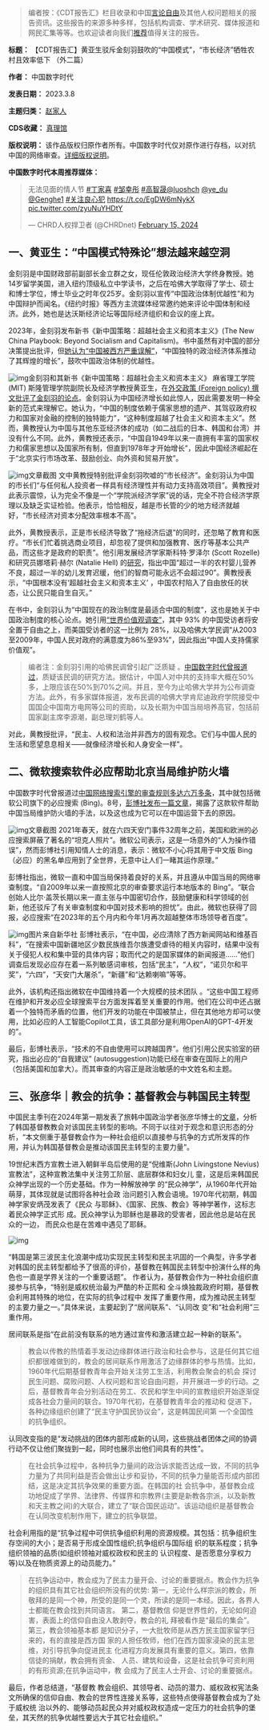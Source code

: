 



> 
> 编者按：《CDT报告汇》栏目收录和中国[言论自由](https://chinadigitaltimes.net/space/言论自由)及其他人权问题相关的报告资讯。这些报告的来源多种多样，包括机构调查、学术研究、媒体报道和网民汇集等等。也欢迎读者向我们[推荐](https://chinadigitaltimes.net/chinese/telegrambot)值得关注的报告。
> 
> 
> 




**标题：** 【CDT报告汇】黄亚生驳斥金刻羽鼓吹的“中国模式”，“市长经济”牺牲农村且效率低下 （外二篇）  

**作者：** 中国数字时代  

**发表日期：** 2023.3.8  

**主题归类：** [赵家人](https://chinadigitaltimes.net/space/赵家人)  

**CDS收藏：** [真理馆](https://chinadigitaltimes.net/space/%E7%9C%9F%E7%90%86%E9%A6%86)  

**版权说明：** 该作品版权归原作者所有。中国数字时代仅对原作进行存档，以对抗中国的网络审查。[详细版权说明](https://chinadigitaltimes.net/chinese/copyright)。


**中国数字时代本周推荐媒体：** 



> 
> 无法见面的情人节 [#丁家喜](https://twitter.com/hashtag/%E4%B8%81%E5%AE%B6%E5%96%9C?src=hash&ref_src=twsrc%5Etfw) [#邹幸彤](https://twitter.com/hashtag/%E9%82%B9%E5%B9%B8%E5%BD%A4?src=hash&ref_src=twsrc%5Etfw) [#高智晟](https://twitter.com/hashtag/%E9%AB%98%E6%99%BA%E6%99%9F?src=hash&ref_src=twsrc%5Etfw)[@luoshch](https://twitter.com/luoshch?ref_src=twsrc%5Etfw) [@ye\_du](https://twitter.com/ye_du?ref_src=twsrc%5Etfw) [@Genghe1](https://twitter.com/Genghe1?ref_src=twsrc%5Etfw) [#关注良心犯](https://twitter.com/hashtag/%E5%85%B3%E6%B3%A8%E8%89%AF%E5%BF%83%E7%8A%AF?src=hash&ref_src=twsrc%5Etfw) <https://t.co/EgDW6mNykX> [pic.twitter.com/zyuNuYHDtY](https://t.co/zyuNuYHDtY)
> 
> 
> — CHRD人权捍卫者 (@CHRDnet) [February 15, 2024](https://twitter.com/CHRDnet/status/1757917808728625645?ref_src=twsrc%5Etfw)
> 
> 



一、黄亚生：“中国模式特殊论”想法越来越空洞
----------------------


金刻羽是中国财政部前副部长金立群之女，现任伦敦政治经济大学终身教授。她14岁留学美国，进入纽约顶级私立中学读书，之后在哈佛大学取得了学士、硕士和博士学位，博士毕业之时年仅25岁。金刻羽以宣传“中国政治体制优越性”和为中国辩护而闻名。《纽约时报》等西方主流媒体经常邀约她来评论中国体制和经济。此外，她也是达沃斯经济论坛等国际经济组织和会议的座上宾。


2023年，金刻羽发布新书《新中国策略：超越社会主义和资本主义》(The New China Playbook: Beyond Socialism and Capitalism)。书中虽然有对中国的部分决策提出批评，但[她认为“中国被西方严重误解”](https://cn.nytimes.com/world/20230927/china-us-tensions-keyu-jin-interview/)，“中国独特的政治经济体系推动了其辉煌的增长”，鼓吹中国政治体制的优越性。


![img](https://chinadigitaltimes.net/chinese/files/2024/03/post-705704-65ec5cf46ee26.)金刻羽和其新书《新中国策略：超越社会主义和资本主义》
麻省理工学院 (MIT) 斯隆管理学院副院长及经济学教授黄亚生，在[外交政策 (Foreign policy) 撰文批评了金刻羽的论点](https://foreignpolicy.com/2024/03/02/china-economy-keyu-jin-new-china-playbook-growth-gdp-xi-jinping/#cookie_message_anchor)。金刻羽认为中国经济增长如此惊人，因此需要发明一种全新的范式来理解它。她认为，“中国的制度依赖于儒家思想的遗产、其驾驭政府权力和国家对金融的控制的独特能力”，“这种制度超越了社会主义和资本主义”。然而，黄教授认为中国与其他东亚经济体的成功（如二战后的日本、韩国和台湾）并没有什么不同。此外，黄教授还表示，“中国自1949年以来一直拥有丰富的国家权力和儒家思想以及国家所有制，但直到1978年才开始增长”，因此中国经济崛起在于“北京实行市场改革、鼓励创业、向外资和贸易开放”。


![img](https://chinadigitaltimes.net/chinese/files/2024/03/Keyu-Jins-New-China-Playbook-Review_-Chinas-Economy-Is-Not-Except_-foreignpolicy.com_.png)文章截图
文中黄教授特别批评金刻羽吹嘘的“市长经济”。金刻羽认为中国的市长们“与任何私人投资者一样具有经济理性并有动力支持高效项目”。黄教授对此表示震惊，认为完全不像是一个“学院派经济学家”说的话，完全不符合经济学原理以及缺乏实证检验。他表示，恰恰相反，越是市长管的少的地方经济就越好，“市长经济对资本分配效率根本不高”。


此外，黄教授表示，正是市长经济导致了“拖经济后退”的同时，还忽略了教育和医疗。“市长们忙着挑选商业项目，却忽视了提供和加强教育、医疗等基本公共产品，而这些才是政府的职责”。他引用发展经济学家斯科特·罗泽尔 (Scott Rozelle) 和研究员娜塔莉·赫尔 (Natalie Hell) 的[研究](https://www.science.org/content/article/one-three-chinese-children-faces-education-apocalypse-ambitious-experiment-hopes-save)，指出中国“超过一半的农村婴儿营养不良，超过一半的幼儿发育迟缓，他们的智商可能永远不会超过90”。黄教授表示，“中国根本没有‘超越社会主义和资本主义’ ，中国农村陷入了自由放任的状态，让公民只能自生自灭。”


在书中，金刻羽认为“中国现在的政治制度是最适合中国的制度”，这也是她关于中国政治制度的核心论点。她引用[“世界价值观调查”](https://www.worldvaluessurvey.org/wvs.jsp)，其中 93% 的中国受访者将安全置于自由之上，而美国受访者的这一比例为 28%，以及哈佛大学民调“从2003至2009年，中国人民对政府的满意度为86%至93%”，因此指出“中国人支持儒家价值观”。



> 
> 编者注：金刻羽引用的哈佛民调曾引起广泛质疑 。[中国数字时代曾报道过](https://chinadigitaltimes.net/chinese/704286.html)，质疑该民调的研究方法。据估计，中国人对中共的支持率大概在50%多，上限应该在50%到70%之间。并且，至今为止哈佛大学并为公布调查方法。此外，有多家媒体报道，发布民调的哈佛大学肯尼迪政府学院接受中国国企中国南方电网等公司的资助，以及长期为中国当局培养高官，包括前国家副主席李源潮，副总理刘鹤等人。
> 
> 
> 


对此，黄教授批评，“民主、人权和法治并非西方的固有观念。它们与中国人民的生活和愿望息息相关——就像经济增长和人身安全一样”。


二、微软搜索软件必应帮助北京当局维护防火墙
---------------------


中国数字时代曾报道过[中国网络搜索引擎的审查规则多达六万多条](https://chinadigitaltimes.net/chinese/695364.html)，其中就包括微软公司旗下的必应搜索 (Bing)。8号，[彭博社发布一篇文章](https://www.bloomberg.com/news/features/2024-03-07/microsoft-s-bing-helps-maintain-china-s-great-firewall)，揭露了这款软件帮助中国当局维护防火墙的手法，以及这也成为它可以在中国运营下去的原因。


![img](https://chinadigitaltimes.net/chinese/files/2024/03/Microsofts-Bing-Helps-Maintain-Chinas-Great-Firewall-Bloomberg_-www.bloomberg.com_.png)文章截图
2021年春天，就在六四天安门事件32周年之前，美国和欧洲的必应搜索屏蔽了著名的“坦克人照片”。微软公司表示，这是一场意外的“人为操作错误”，然而彭博社引用知情人士的消息，表示：微软不小心将其用于中文版 Bing（必应）的黑名单应用到了全世界，无意中让人们一睹其运作原理。”


彭博社指出，微软一直和中国当局保持着良好的关系，并且遵从中国当局的网络审查制度。“自2009年以来一直按照北京的审查要求运行本地版本的 Bing”。“联合创始人比尔·盖茨长期以来一直主张与中国密切合作，鼓励健康和科学领域的创新，他还驳斥了有关审查制度和中国对技术影响的担忧”。由此，微软也获得了回报，必应搜索“在2023年的五个月内和今年1月再次超越整体市场领导者百度”。


![img](https://chinadigitaltimes.net/chinese/files/2024/03/post-705704-65ec5e7eebc9d.)图片来自新华社
彭博社表示，“在中国，必应清除了西方新闻网站和维基百科”，“在搜索中国新疆地区少数民族维吾尔族遭受虐待的相关内容时，结果中没有关于侵犯人权和集中营的具体内容；取而代之的是国家媒体的新闻报道……”他们调查后发现必应存在着一系列敏感词审核，包括“民主”，“人权”，“诺贝尔和平奖”，“六四”，“天安门大屠杀”，“新疆”和“达赖喇嘛”等等。


此外，该机构还指出微软在中国维持着一个大规模的技术团队 。“这些中国工程师在维护和开发必应全球搜索平台方面发挥着至关重要的作用。他们在公司中还占据着一个独特而矛盾的位置，他们开发的功能在中国被禁止，但在其他地方却可以使用，比如必应的人工智能Copilot工具，该工具部分是利用OpenAI的GPT-4开发的”。


最后，彭博社表示，“技术的不自由使用可以跨越国界”。他们引用公民实验室的研究，指出必应的“自我建议” (autosuggestion)功能已经在审查在国际上的用户（包括美国和加拿大）。而其审查的内容正是政治敏感的中文姓名和主题。


三、张彦华｜教会的抗争：基督教会与韩国民主转型
-----------------------


中国民主季刊在2024年第一期发表了旅韩中国政治学者张彦华博士的[文章](https://chinademocrats.org/?p=2779)，分析了韩国基督教教会对该国民主转型的影响。不同于以往对于观念和意识形态的分析，“本文侧重于基督教会作为一种社会组织以直接参与抗争的方式所发挥的作用，并认为韩国基督教会是推动该国民主转型的主要力量”。


19世纪末西方宣教士进入朝鲜半岛后使用的是“倪维斯(John Livingstone Nevius)宣教法”，这种宣教法集中关注劳工阶层、底层群体和妇女儿 童，这是后来韩国民众神学出现的一个历史基础。作为一种解放神学 的“民众神学”，从1960年代开始萌芽，其体现就是试图将各种社会政 治问题引入教会语境。1970年代初期，韩国神学家安炳茂发表了《民众 与耶稣》、《国家、民族、教会》等神学著作，这标志着民众神学正式形 成。民众神学认为耶稣也是暴政的受害者，因此他总是站在民众的一边， 而民众也是在苦难中遇见了耶稣。


![img](https://chinadigitaltimes.net/chinese/files/2024/03/中国民主季刊2024年第一季-130-143.jpg)


“韩国是第三波民主化浪潮中成功实现民主转型和民主巩固的一个典型，许多学者对韩国的民主转型都给予了很高的评价，基督教在韩国民主转型中扮演什么样的角色也一直是学界关注的一个重要话题”。 作者认为，基督教会作为一种社会组织直接参与抗争，“特别是威权统治最为严酷的朴正熙和 全斗焕独裁政府时期，基督教会利用其特殊的地位，在实际的抗争过程中 发挥了重要作用，成为推动民主转型的主要力量之一。”具体来说，主要起到了“居间联系”、“认同改 变”和“社会利用”三重作用。


居间联系是指“在此前没有联系的地方通过宣传和激活建立起一种新的联系”。



> 
> 教会以传教的热情着手发动边缘群体进行政治和社会参与，这是任何其它组织都很难做到的，教会的居间联系作用激活了边缘群体的参与热情。比如，1960年代后期基督教青年会开始关注劳工生活，利用教会聚会的机会 探讨民生问题、腐败问题、人权问题和言论自由问题，并开展进一步的行动。之后，基督教青年会分别活动在劳工、农民和学生中间的宣教组织开始逐渐促成各社会力量间的联合。1970年代初，在基督教青年会的推动和 促进下，各种边缘组织创建了“民主守护国民协议会”，这是韩国民间第 一个全国性的抗争组织。 
> 
> 
> 


认同改变指的是“发动挑战的团体内部形成新的认同，这些挑战者团体之间的协调行动不仅让他们聚拢到一起，同时也展示出他们间具有的共性”。



> 
> 在社会抗争过程中，各种抗争力量间的政治诉求能否达成一致，不同的抗争力量为了共同利益是否会做出让步和妥协，不同的抗争力量能否形成内部团结，这是决定其抗争效果的重要方面。在韩国的社 会抗争中，基督教会成功地促成了学界、法律界、传媒界和宗教界(主要是新教各宗派，以及新教和天主教之间)的大联合，建立了“联合国民运动”。该运动组织是基督教会在认同改变机制作用下，建立的抗争联盟。
> 
> 
> 


社会利用指的是“抗争过程中可供抗争组织利用的资源规模。其包括：抗争组织生存空间的大小；是否易于形成全国性组织;抗争组织与国际组 织的联系程度；抗争组织领袖的品质(如组织领袖对威权政权和民主的 认识程度、是否愿意分享权力等)以及在物质资源上的动员能力。”



> 
> 在抗争运动中，教会成为了民主力量开会、讨论的重要据点。教会作为抗争 的组织具有其它社会组织所没有的优势: 第一，无论什么样宗派的教会，所 敬拜的是同一个神，所受的是同一个灵，所读的是同一本经。因此，各界人 士都能在教会找到共同语言。 第二，基督教信 仰是世界性的，无论如何迫害，表面上的信仰自由没人敢剥夺，教会的礼 拜被看作是“最后的集会”。 第三，教会领袖基本都 是知识分子，一大批牧师是从西方民主国家留学归来的，有的直接是西方国 家的人担任牧师，他们在西方国家浸染的民主思维，对引导抗争向促进民主 化进程方向发展具有重要的意义。第四，依靠信徒的捐献，教会拥有资金、 人员、建筑和设备，这是社会抗争可资利用的有形资源;在抗争运动中，教 会成为了民主人士开会、讨论的重要据点。
> 
> 
> 


最后，作者总结道，“基督教 教会组织、其领导者、动员的潜力、威权政权宪法条文所确保的信仰自由、教会的世界性连接关系等，这些特点使得基督教会成为了处于威权统 治以外的、能够动员起民众并对威权政权造成一定压力的社会抗争的堡 垒，其天然的抗争优越性要远大于其它社会组织。”









